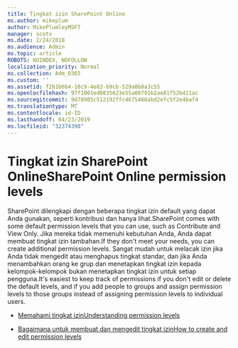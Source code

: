 ```yaml
---
title: Tingkat izin SharePoint Online
ms.author: mikeplum
author: MikePlumleyMSFT
manager: scotv
ms.date: 2/24/2018
ms.audience: Admin
ms.topic: article
ROBOTS: NOINDEX, NOFOLLOW
localization_priority: Normal
ms.collection: Adm_O365
ms.custom: ''
ms.assetid: f2b1b6b4-10c9-4e83-b9cb-529a0b8a3c55
ms.openlocfilehash: 97f1001ed0835623e55a08791b2ae81f52b411ac
ms.sourcegitcommit: 9d78905c512192ffc4675468abd2efc5f2e4baf4
ms.translationtype: MT
ms.contentlocale: id-ID
ms.lasthandoff: 04/23/2019
ms.locfileid: "32374398"
---
```

# <a name="sharepoint-online-permission-levels"></a><span data-ttu-id="c2d63-102">Tingkat izin SharePoint Online</span><span class="sxs-lookup"><span data-stu-id="c2d63-102">SharePoint Online permission levels</span></span>

<span data-ttu-id="c2d63-103">SharePoint dilengkapi dengan beberapa tingkat izin default yang dapat Anda gunakan, seperti kontribusi dan hanya lihat.</span><span class="sxs-lookup"><span data-stu-id="c2d63-103">SharePoint comes with some default permission levels that you can use, such as Contribute and View Only.</span></span> <span data-ttu-id="c2d63-104">Jika mereka tidak memenuhi kebutuhan Anda, Anda dapat membuat tingkat izin tambahan.</span><span class="sxs-lookup"><span data-stu-id="c2d63-104">If they don't meet your needs, you can create additional permission levels.</span></span> <span data-ttu-id="c2d63-105">Sangat mudah untuk melacak izin jika Anda tidak mengedit atau menghapus tingkat standar, dan jika Anda menambahkan orang ke grup dan menetapkan tingkat izin kepada kelompok-kelompok bukan menetapkan tingkat izin untuk setiap pengguna.</span><span class="sxs-lookup"><span data-stu-id="c2d63-105">It's easiest to keep track of permissions if you don't edit or delete the default levels, and if you add people to groups and assign permission levels to those groups instead of assigning permission levels to individual users.</span></span>
  
- [<span data-ttu-id="c2d63-106">Memahami tingkat izin</span><span class="sxs-lookup"><span data-stu-id="c2d63-106">Understanding permission levels</span></span>](https://go.microsoft.com/fwlink/?linkid=867071)
    
- [<span data-ttu-id="c2d63-107">Bagaimana untuk membuat dan mengedit tingkat izin</span><span class="sxs-lookup"><span data-stu-id="c2d63-107">How to create and edit permission levels</span></span>](https://go.microsoft.com/fwlink/?linkid=867072)
    

